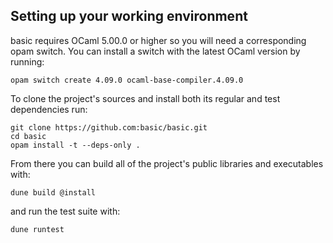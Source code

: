 ## Setting up your working environment

basic requires OCaml 5.00.0 or higher so you will need a corresponding opam
switch. You can install a switch with the latest OCaml version by running:

```
opam switch create 4.09.0 ocaml-base-compiler.4.09.0
```

To clone the project's sources and install both its regular and test
dependencies run:

```
git clone https://github.com:basic/basic.git
cd basic
opam install -t --deps-only .
```

From there you can build all of the project's public libraries and executables
with:

```
dune build @install
```

and run the test suite with:

```
dune runtest
```

